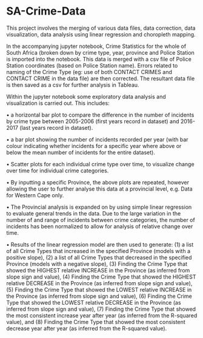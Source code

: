 # SA-Crime-Data
This project involves the merging of various data files, data correction, data visualization, data analysis using linear regression and choropleth mapping.

In the accompanying jupyter notebook, Crime Statistics for the whole of South Africa (broken down by crime type, year, province and Police Station is imported into the notebook. This data is merged with a csv file of Police Station coordinates (based on Police Station name). 
Errors related to naming of the Crime Type (eg: use of both CONTACT CRIMES and CONTACT CRIME in the data file) are then corrected. 
The resultant data file is then saved as a csv for further analysis in Tableau.

Within the jupyter notebook some exploratory data analysis and visualization is carried out.
This includes:

•	a horizontal bar plot to compare the difference in the number of incidents by crime type between 2005-2006 (first years record in dataset) and 2016-2017 (last years record in dataset).

•	a bar plot showing the number of incidents recorded per year (with bar colour indicating whether incidents for a specific year where above or below the mean number of incidents for the entire dataset). 

•	Scatter plots for each individual crime type over time, to visualize change over time for individual crime categories.

•	By inputting a specific Province, the above plots are repeated, however allowing the user to further analyse this data at a provincial level, e.g. Data for Western Cape only.

•	The Provincial analysis is expanded on by using simple linear regression to evaluate general trends in the data. Due to the large variation in the number of and range of incidents between crime categories, the number of incidents has been normalized to allow for analysis of relative change over time. 

•	Results of the linear regression model are then used to generate: (1) a list of all Crime Types that increased in the specified Province (models with a positive slope), (2) a list of all Crime Types that decreased in the specified Province (models with a negative slope), (3) Finding the Crime Type that showed the HIGHEST relative INCREASE in the Province (as inferred from slope sign and value), (4) Finding the Crime Type that showed the HIGHEST relative DECREASE in the Province (as inferred from slope sign and value), (5) Finding the Crime Type that showed the LOWEST relative INCREASE in the Province (as inferred from slope sign and value), (6) Finding the Crime Type that showed the LOWEST relative DECREASE in the Province (as inferred from slope sign and value), (7) Finding the Crime Type that showed the most consistent increase year after year (as inferred from the R-squared value), and (8) Finding the Crime Type that showed the most consistent decrease year after year (as inferred from the R-squared value).
